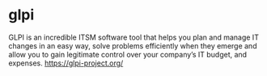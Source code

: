 # glpi
GLPI is an incredible ITSM software tool that helps you plan and manage IT changes in an easy way, solve problems efficiently when they emerge and allow you to gain legitimate control over your company’s IT budget, and expenses. https://glpi-project.org/
